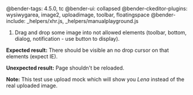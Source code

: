 @bender-tags: 4.5.0, tc
@bender-ui: collapsed
@bender-ckeditor-plugins: wysiwygarea, image2, uploadimage, toolbar, floatingspace
@bender-include: _helpers/xhr.js, _helpers/manualplayground.js

1. Drag and drop some image into not allowed elements (toolbar, bottom, dialog, notification - use button to display).

**Expected result:** There should be visible an no drop cursor on that elements (expect IE).

**Unexpected result:** Page shouldn't be reloaded.

**Note:** This test use upload mock which will show you *Lena* instead of the real uploaded image.
